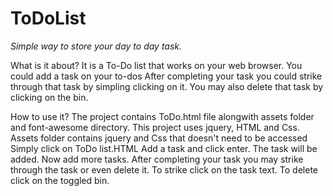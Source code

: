 # ToDoList # 
*Simple way to store your day to day task.*


What is it about?
It is a To-Do list that works on your web browser.
You could add a task on your to-dos
After completing your task you could strike through that task by simpling clicking on it.
You may also delete that task by clicking on the bin.

How to use it?
The project contains ToDo.html file alongwith assets folder and font-awesome directory.
This project uses jquery, HTML and Css.
Assets folder contains jquery and Css that doesn't need to be accessed
Simply click on ToDo list.HTML
Add a task and click enter.
The task will be added.
Now add more tasks.
After completing your task you may strike through the task or even delete it.
To strike click on the task text.
To delete click on the toggled bin.
